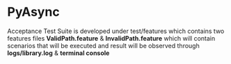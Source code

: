 # PyAsync

Acceptance Test Suite is developed under test/features which contains two features files **ValidPath.feature** & **InvalidPath.feature** which will contain scenarios that will be executed and result will be observed through **logs/library.log** & **terminal console**
